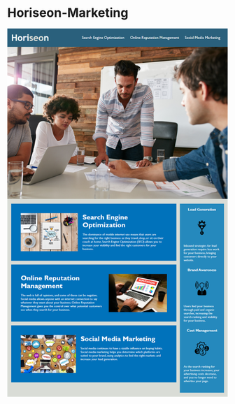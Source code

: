 # Horiseon-Marketing

![Horiseon Marketing Website Link](https://github.com/gemsjohn/Horiseon-Marketing/blob/main/assets/images/01-html-css-git-homework-demo.png?raw=true)
